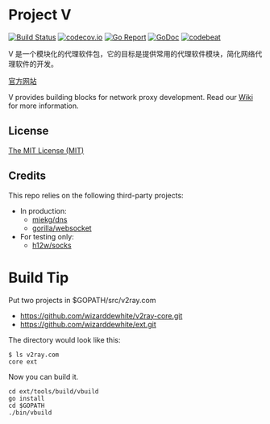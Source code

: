 # Project V

[![Build Status][1]][2] [![codecov.io][3]][4] [![Go Report][5]][6] [![GoDoc][7]][8] [![codebeat][9]][10]

[1]: https://travis-ci.org/v2ray/v2ray-core.svg?branch=master "Build Status badge"
[2]: https://travis-ci.org/v2ray/v2ray-core "Travis-CI Build Status"
[3]: https://codecov.io/github/v2ray/v2ray-core/coverage.svg?branch=master "Coverage badge"
[4]: https://codecov.io/github/v2ray/v2ray-core?branch=master "Codecov Status"
[5]: https://goreportcard.com/badge/v2ray.com/core "Go Report badge"
[6]: https://goreportcard.com/report/v2ray.com/core "Go Report"
[7]: https://godoc.org/v2ray.com/core?status.svg "GoDoc badge"
[8]: https://godoc.org/v2ray.com/core "GoDoc"
[9]: https://codebeat.co/badges/f2354ca8-3e24-463d-a2e3-159af73b2477 "Codebeat badge"
[10]: https://codebeat.co/projects/github-com-v2ray-v2ray-core-master "Codebeat"

V 是一个模块化的代理软件包，它的目标是提供常用的代理软件模块，简化网络代理软件的开发。

[官方网站](https://www.v2ray.com/)

V provides building blocks for network proxy development. Read our [Wiki](https://www.v2ray.com/en/index.html) for more information.

## License
[The MIT License (MIT)](https://raw.githubusercontent.com/v2ray/v2ray-core/master/LICENSE)

## Credits

This repo relies on the following third-party projects:

* In production:
  * [miekg/dns](https://github.com/miekg/dns)
  * [gorilla/websocket](https://github.com/gorilla/websocket)
* For testing only:
  * [h12w/socks](https://github.com/h12w/socks)

# Build Tip

Put two projects in $GOPATH/src/v2ray.com

   * https://github.com/wizarddewhite/v2ray-core.git
   * https://github.com/wizarddewhite/ext.git

The directory would look like this:

```
$ ls v2ray.com
core ext
```

Now you can build it.

```
cd ext/tools/build/vbuild
go install
cd $GOPATH
./bin/vbuild
```
